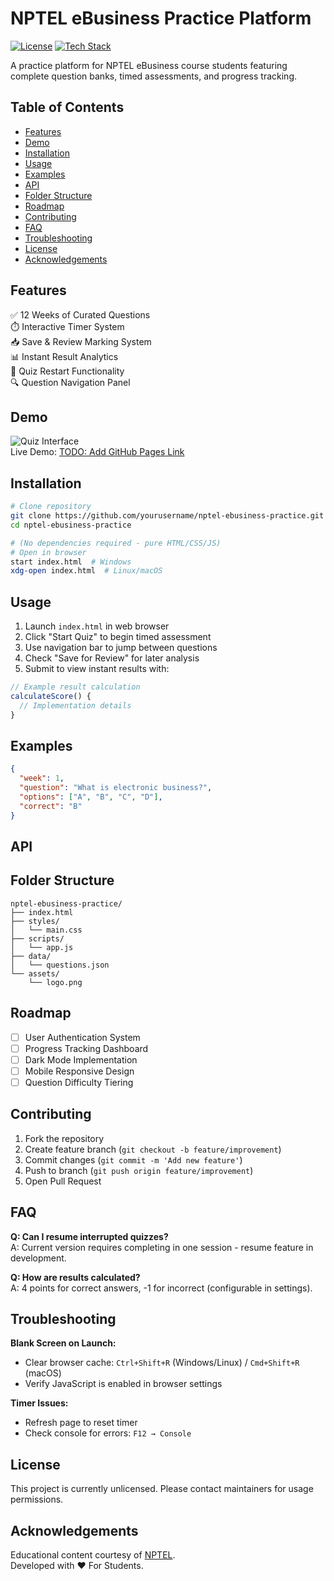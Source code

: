 # NPTEL eBusiness Practice Platform

[![License](https://img.shields.io/badge/License-TODO-blue.svg)](https://opensource.org/licenses/)
[![Tech Stack](https://img.shields.io/badge/Stack-HTML%2FCSS%2FJS%2FJSON-orange)](https://developer.mozilla.org/en-US/)

A practice platform for NPTEL eBusiness course students featuring complete question banks, timed assessments, and progress tracking.

## Table of Contents
- [Features](#features)
- [Demo](#demo)
- [Installation](#installation)
- [Usage](#usage)
- [Examples](#examples)
- [API](#api)
- [Folder Structure](#folder-structure)
- [Roadmap](#roadmap)
- [Contributing](#contributing)
- [FAQ](#faq)
- [Troubleshooting](#troubleshooting)
- [License](#license)
- [Acknowledgements](#acknowledgements)

## Features
✅ 12 Weeks of Curated Questions  
⏱️ Interactive Timer System  
📥 Save & Review Marking System  
📊 Instant Result Analytics  
🔄 Quiz Restart Functionality  
🔍 Question Navigation Panel

## Demo
<!-- TODO: Add screenshot -->
![Quiz Interface](/path/to/screenshot.png)  
Live Demo: [TODO: Add GitHub Pages Link](https://yourusername.github.io/nptel-ebusiness-practice/)

## Installation
```bash
# Clone repository
git clone https://github.com/yourusername/nptel-ebusiness-practice.git
cd nptel-ebusiness-practice

# (No dependencies required - pure HTML/CSS/JS)
# Open in browser
start index.html  # Windows
xdg-open index.html  # Linux/macOS
```

## Usage
1. Launch `index.html` in web browser
2. Click "Start Quiz" to begin timed assessment
3. Use navigation bar to jump between questions
4. Check "Save for Review" for later analysis
5. Submit to view instant results with:
```javascript
// Example result calculation
calculateScore() {
  // Implementation details
}
```

## Examples
<!-- TODO: Add usage example with sample question JSON -->
```json
{
  "week": 1,
  "question": "What is electronic business?",
  "options": ["A", "B", "C", "D"],
  "correct": "B"
}
```

## API
<!-- TODO: Add API documentation if backend services exist -->

## Folder Structure
<!-- TODO: Confirm project structure -->
```
nptel-ebusiness-practice/
├── index.html
├── styles/
│   └── main.css
├── scripts/
│   └── app.js
├── data/
│   └── questions.json
└── assets/
    └── logo.png
```

## Roadmap
- [ ] User Authentication System
- [ ] Progress Tracking Dashboard
- [ ] Dark Mode Implementation
- [ ] Mobile Responsive Design
- [ ] Question Difficulty Tiering

## Contributing
1. Fork the repository
2. Create feature branch (`git checkout -b feature/improvement`)
3. Commit changes (`git commit -m 'Add new feature'`)
4. Push to branch (`git push origin feature/improvement`)
5. Open Pull Request

## FAQ
**Q: Can I resume interrupted quizzes?**  
A: Current version requires completing in one session - resume feature in development.

**Q: How are results calculated?**  
A: 4 points for correct answers, -1 for incorrect (configurable in settings).

## Troubleshooting
**Blank Screen on Launch:**  
- Clear browser cache: `Ctrl+Shift+R` (Windows/Linux) / `Cmd+Shift+R` (macOS)  
- Verify JavaScript is enabled in browser settings

**Timer Issues:**  
- Refresh page to reset timer  
- Check console for errors: `F12 → Console`

## License
<!-- TODO: Choose license -->
This project is currently unlicensed. Please contact maintainers for usage permissions.

## Acknowledgements
Educational content courtesy of [NPTEL](https://nptel.ac.in).  
Developed with ❤️ For Students.
